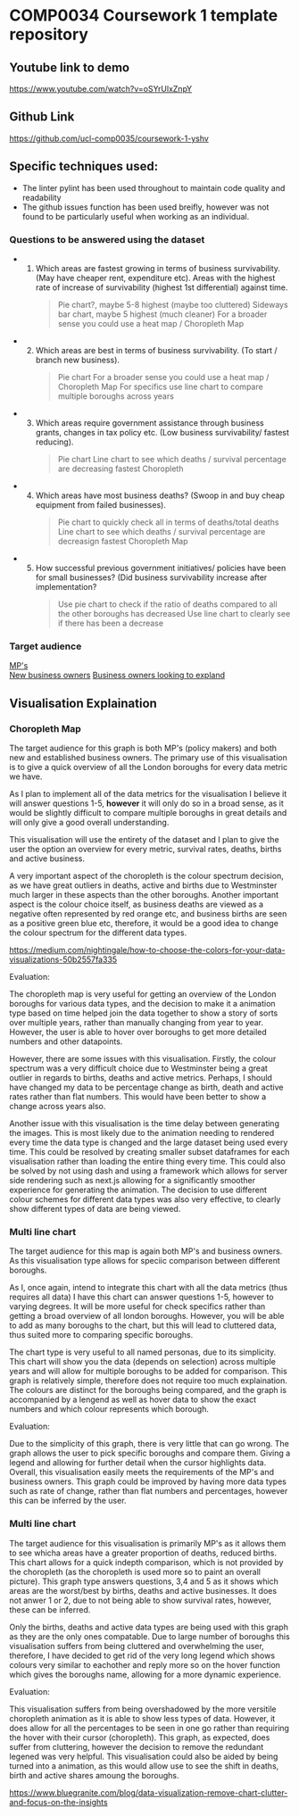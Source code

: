 
# COMP0034 Coursework 1 template repository
## Youtube link to demo 

https://www.youtube.com/watch?v=oSYrUlxZnpY
## Github Link

https://github.com/ucl-comp0035/coursework-1-yshv
## Specific techniques used:

- The linter pylint has been used throughout to maintain code quality and readability 
- The github issues function has been used breifly, however was not found to be particularly useful when working as an individual. 

### Questions to be answered using the dataset

- 1) Which areas are fastest growing in terms of business survivability. (May have cheaper rent, expenditure etc).
   Areas with the highest rate of increase of survivability (highest 1st differential) against time.
      > Pie chart?, maybe 5-8 highest (maybe too cluttered) 
      > Sideways bar chart, maybe 5 highest (much cleaner) 
      > For a broader sense you could use a heat map / Choropleth Map 
      
- 2) Which areas are best in terms of business survivability. (To start / branch new business).
      > Pie chart
      > For a broader sense you could use a heat map / Choropleth Map 
      > For specifics use line chart to compare multiple boroughs across years 

- 3) Which areas require government assistance through business grants, changes in tax policy etc. (Low business survivability/ fastest reducing).
      > Pie chart
      > Line chart to see which deaths / survival percentage are decreasing fastest
      > Choropleth 

- 4) Which areas have most business deaths? (Swoop in and buy cheap equipment from failed businesses).
      > Pie chart to quickly check all in terms of deaths/total deaths 
      > Line chart to see which deaths / survival percentage are decreasign fastest
      > Choropleth Map 

- 5) How successful previous government initiatives/ policies have been for small businesses? (Did business survivability increase after implementation?
      > Use pie chart to check if the ratio of deaths compared to all the other boroughs has decreased
      > Use line chart to clearly see if there has been a decrease 
### Target audience

[MP's](MP_persona.pdf)\
[New business owners](new_business_persona.pdf)
[Business owners looking to expland](expansion_business_persona.pdf)
## Visualisation Explaination 
### Choropleth Map 

The target audience for this graph is both MP's (policy makers) and both new and established business owners. The primary use of this visualisation is to give a quick overview of all the London boroughs for every data metric we have. 

As I plan to implement all of the data metrics for the visualisation I believe it will answer questions 1-5, **however** it will only do so in a broad sense, as it would be slightly difficult to compare multiple boroughs in great details and will only give a good overall understanding. 

This visualisation will use the entirety of the dataset and I plan to give the user the option an overview for every metric, survival rates, deaths, births and active business. 

A very important aspect of the choropleth is the colour spectrum decision, as we have great outliers in deaths, active and births due to Westminster much larger in these aspects than the other boroughs. Another important aspect is the colour choice itself, as business deaths are viewed as a negative often represented by red orange etc, and business births are seen as a positive green blue etc, therefore, it would be a good idea to change the colour spectrum for the different data types. 

https://medium.com/nightingale/how-to-choose-the-colors-for-your-data-visualizations-50b2557fa335

Evaluation:

The choropleth map is very useful for getting an overview of the London boroughs for various data types, and the decision to make it a animation type based on time helped join the data together to show a story of sorts over multiple years, rather than manually changing from year to year. However, the user is able to hover over boroughs to get more detailed numbers and other datapoints. 

However, there are some issues with this visualisation. Firstly, the colour spectrum was a very difficult choice due to Westminster being a great outlier in regards to births, deaths and active metrics. Perhaps, I should have changed my data to be percentage change as birth, death and active rates rather than flat numbers. This would have been better to show a change across years also. 

Another issue with this visualisation is the time delay between generating the images. This is most likely due to the animation needing to rendered every time the data type is changed and the large dataset being used every time. This could be resolved by creating smaller subset dataframes for each visualisation rather than loading the entire thing every time. This could also be solved by not using dash and using a framework which allows for server side rendering such as next.js allowing for a significantly smoother experience for generating the animation. The decision to use different colour schemes for different data types was also very effective, to clearly show different types of data are being viewed.

### Multi line chart

The target audience for this map is again both MP's and business owners. As this visualisation type allows for speciic comparison between different boroughs. 

As I, once again, intend to integrate this chart with all the data metrics (thus requires all data) I have this chart can answer questions 1-5, however to varying degrees. It will be more useful for check specifics rather than getting a broad overview of all london boroughs. However, you will be able to add as many boroughs to the chart, but this will lead to cluttered data, thus suited more to comparing specific boroughs. 

The chart type is very useful to all named personas, due to its simplicity. This chart will show you the data (depends on selection) across multiple years and will allow for multiple boroughs to be added for comparison. This graph is relatively simple, therefore does not require too much explaination. The colours are distinct for the boroughs being compared, and the graph is accompanied by a lengend as well as hover data to show the exact numbers and which colour represents which borough. 

Evaluation:

Due to the simplicity of this graph, there is very little that can go wrong. The graph allows the user to pick specific boroughs and compare them. Giving a legend and allowing for further detail when the cursor highlights data. Overall, this visualisation easily meets the requirements of the MP's and business owners. This graph could be improved by having more data types such as rate of change, rather than flat numbers and percentages, however this can be inferred by the user. 
### Multi line chart

The target audience for this visualisation is primarily MP's as it allows them to see whicha areas have a greater proportion of deaths, reduced births. This chart allows for a quick indepth comparison, which is not provided by the choropleth (as the choropleth is used more so to paint an overall picture). This graph type answers questions, 3,4 and 5 as it shows which areas are the worst/best by births, deaths and active businesses. It does not anwer 1 or 2, due to not being able to show survival rates, however, these can be inferred. 

Only the births, deaths and active data types are being used with this graph as they are the only ones compatable. Due to large number of boroughs this visualisation suffers from being cluttered and overwhelming the user, therefore, I have decided to get rid of the very long legend which shows colours very similar to eachother and reply more so on the hover function which gives the boroughs name, allowing for a more dynamic experience. 


Evaluation:

This visualisation suffers from being overshadowed by the more versitile choropleth animation as it is able to show less types of data. However, it does allow for all the percentages to be seen in one go rather than requiring the hover with their cursor (choropleth). This graph, as expected, does suffer from cluttering, however the decision to remove the redundant legened was very helpful. This visualisation could also be aided by being turned into a animation, as this would allow use to see the shift in deaths, birth and active shares amoung the boroughs. 

https://www.bluegranite.com/blog/data-visualization-remove-chart-clutter-and-focus-on-the-insights


